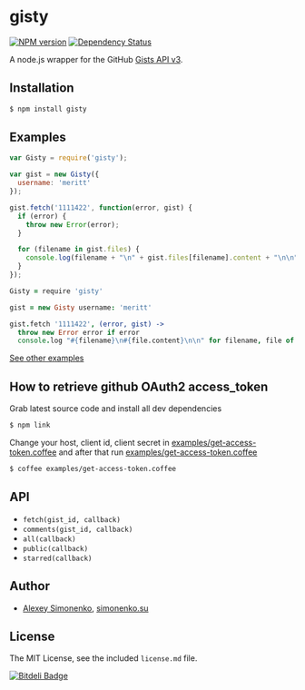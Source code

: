 # gisty

[![NPM version](https://badge.fury.io/js/gisty.svg)](http://badge.fury.io/js/gisty) [![Dependency Status](https://david-dm.org/meritt/node-gisty.svg?theme=shields.io)](https://david-dm.org/meritt/node-gisty)

A node.js wrapper for the GitHub [Gists API v3](http://developer.github.com/v3/gists/).

## Installation

```bash
$ npm install gisty
```

## Examples

```js
var Gisty = require('gisty');

var gist = new Gisty({
  username: 'meritt'
});

gist.fetch('1111422', function(error, gist) {
  if (error) {
    throw new Error(error);
  }

  for (filename in gist.files) {
    console.log(filename + "\n" + gist.files[filename].content + "\n\n");
  }
});
```

```coffeescript
Gisty = require 'gisty'

gist = new Gisty username: 'meritt'

gist.fetch '1111422', (error, gist) ->
  throw new Error error if error
  console.log "#{filename}\n#{file.content}\n\n" for filename, file of gist.files
```

[See other examples](http://github.com/meritt/node-gisty/tree/master/examples)

## How to retrieve github OAuth2 access_token

Grab latest source code and install all dev dependencies

```bash
$ npm link
```

Change your host, client id, client secret in [examples/get-access-token.coffee](http://github.com/meritt/node-gisty/blob/master/examples/get-access-token.coffee) and after that run [examples/get-access-token.coffee](http://github.com/meritt/node-gisty/blob/master/examples/get-access-token.coffee)

```bash
$ coffee examples/get-access-token.coffee
```

## API

* `fetch(gist_id, callback)`
* `comments(gist_id, callback)`
* `all(callback)`
* `public(callback)`
* `starred(callback)`

## Author

* [Alexey Simonenko](mailto:alexey@simonenko.su), [simonenko.su](http://simonenko.su)

## License

The MIT License, see the included `license.md` file.

[![Bitdeli Badge](https://d2weczhvl823v0.cloudfront.net/meritt/node-gisty/trend.png)](https://bitdeli.com/free "Bitdeli Badge")